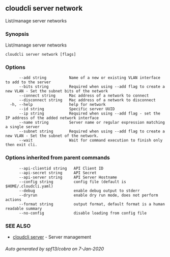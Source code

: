 ## cloudcli server network

List/manage server networks

### Synopsis

List/manage server networks

```
cloudcli server network [flags]
```

### Options

```
      --add string          Name of a new or existing VLAN interface to add to the server
      --bits string         Required when using --add flag to create a new VLAN - Set the subnet bits of the network
      --connect string      Mac address of a network to connect
      --disconnect string   Mac address of a network to disconnect
  -h, --help                help for network
      --id string           Specific server UUID
      --ip string           Required when using --add flag - set the IP address of the added network interface
      --name string         Server name or regular expression matching a single server
      --subnet string       Required when using --add flag to create a new VLAN - Set the subnet of the network.
      --wait                Wait for command execution to finish only then exit cli.
```

### Options inherited from parent commands

```
      --api-clientid string   API Client ID
      --api-secret string     API Secret
      --api-server string     API Server Hostname
      --config string         config file (default is $HOME/.cloudcli.yaml)
      --debug                 enable debug output to stderr
      --dryrun                enable dry run mode, does not perform actions
      --format string         output format, default format is a human readable summary
      --no-config             disable loading from config file
```

### SEE ALSO

* [cloudcli server](cloudcli_server.md)	 - Server management

###### Auto generated by spf13/cobra on 7-Jan-2020
